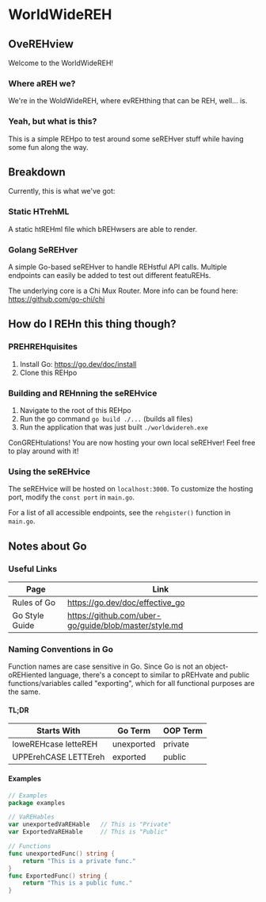 # WorldWideREH

## OveREHview
Welcome to the WorldWideREH!

### Where aREH we?
We're in the WoldWideREH, where evREHthing that can be REH, well... is.

### Yeah, but what is this?
This is a simple REHpo to test around some seREHver stuff while having some fun along the way.

## Breakdown
Currently, this is what we've got:

### Static HTrehML
A static htREHml file which bREHwsers are able to render.

### Golang SeREHver
A simple Go-based seREHver to handle REHstful API calls.
Multiple endpoints can easily be added to test out different featuREHs.

The underlying core is a Chi Mux Router. More info can be found here:
https://github.com/go-chi/chi

## How do I REHn this thing though?

### PREHREHquisites
1. Install Go: https://go.dev/doc/install
2. Clone this REHpo

### Building and REHnning the seREHvice
1. Navigate to the root of this REHpo
2. Run the go command `go build ./...` (builds all files)
3. Run the application that was just built `./worldwidereh.exe`

ConGREHtulations! You are now hosting your own local seREHver! Feel free to play around with it!

### Using the seREHvice
The seREHvice will be hosted on `localhost:3000`. To customize the hosting port, modify the `const port` in `main.go`.

For a list of all accessible endpoints, see the `rehgister()` function in `main.go`.

## Notes about Go

### Useful Links

| Page           | Link                                                  |
| -------------- | ----------------------------------------------------- |
| Rules of Go    | https://go.dev/doc/effective_go                       |
| Go Style Guide | https://github.com/uber-go/guide/blob/master/style.md |

### Naming Conventions in Go
Function names are case sensitive in Go. Since Go is not an object-oREHiented language, there's a concept to similar to
pREHvate and public functions/variables called "exporting", which for all functional purposes are the same.

#### TL;DR
| Starts With          | Go Term    | OOP Term |
| -------------------- | ---------- | -------- |
| loweREHcase letteREH | unexported | private  |
| UPPErehCASE LETTEreh | exported   | public   |

#### Examples
```go
// Examples
package examples

// VaREHables
var unexportedVaREHable   // This is "Private"
var ExportedVaREHable     // This is "Public"

// Functions
func unexportedFunc() string {
    return "This is a private func."
}
func ExportedFunc() string {
    return "This is a public func."
}
```


